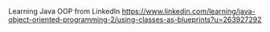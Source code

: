 Learning Java OOP from LinkedIn
https://www.linkedin.com/learning/java-object-oriented-programming-2/using-classes-as-blueprints?u=263927292
